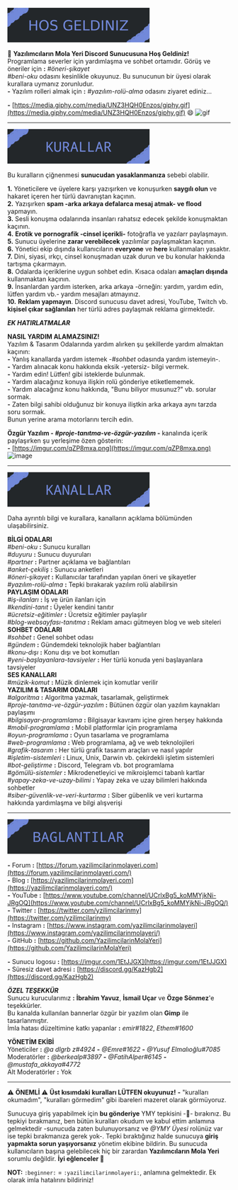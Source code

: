 ![hos-geldiniz.png](https://raw.githubusercontent.com/Yazilimcilarin-Mola-Yeri/beni-oku-kanali/master/banners/hos-geldiniz.png)

:beginner: **Yazılımcıların Mola Yeri Discord Sunucusuna Hoş Geldiniz!**<br/>
Programlama severler için yardımlaşma ve sohbet ortamıdır. Görüş ve öneriler için **:** *#öneri-şikayet*<br/>
*#beni-oku* odasını kesinlikle okuyunuz. Bu sunucunun bir üyesi olarak kurallara uymanız zorunludur.<br/>
**-** Yazılım rolleri almak için **:** *#yazılım-rolü-alma* odasını ziyaret ediniz...

**-** [https://media.giphy.com/media/UNZ3HQH0Enzos/giphy.gif](https://media.giphy.com/media/UNZ3HQH0Enzos/giphy.gif) :smile:
![gif](https://media.giphy.com/media/UNZ3HQH0Enzos/giphy.gif)

<hr>

![kurallar.png](https://raw.githubusercontent.com/Yazilimcilarin-Mola-Yeri/beni-oku-kanali/master/banners/kurallar.png)

Bu kuralların çiğnenmesi **sunucudan yasaklanmanıza** sebebi olabilir.<br/>

**1.** Yöneticilere ve üyelere  karşı yazışırken ve konuşurken **saygılı olun** ve hakaret içeren her türlü davranıştan kaçının.<br/>
**2.** Yazışırken __spam -arka arkaya defalarca mesaj atmak- ve flood__ yapmayın.<br/>
**3.** Sesli konuşma odalarında insanları rahatsız edecek şekilde konuşmaktan kaçının.<br/>
**4.** __Erotik ve pornografik -cinsel içerikli-__ fotoğrafla ve yazılarr paylaşmayın.<br/>
**5.** Sunucu üyelerine **zarar verebilecek** yazılımlar paylaşmaktan kaçının.<br/>
**6.** Yönetici ekip dışında kullanıcıların **everyone** ve **here** kullanmaları yasaktır.<br/>
**7.** Dini, siyasi, ırkçı, cinsel konuşmadan uzak durun ve bu konular hakkında tartışma çıkarmayın.<br/>
**8.** Odalarda içeriklerine uygun sohbet edin. Kısaca odaları __amaçları dışında__ kullanmaktan kaçının.<br/>
**9.** İnsanlardan yardım isterken, arka arkaya -örneğin: yardım, yardım edin, lütfen yardım vb.- yardım mesajları atmayınız.<br/>
**10.** __Reklam yapmayın__. Discord sunucusu davet adresi, YouTube, Twitch vb. **kişisel çıkar sağlanılan** her türlü adres paylaşmak reklama girmektedir.<br/>

***EK HATIRLATMALAR***<br/>

**NASIL YARDIM __ALAMAZSINIZ__!**<br/>
  Yazılım & Tasarım Odalarında yardım alırken şu şekillerde yardım almaktan kaçının:<br/>
    **-** Yanlış kanallarda yardım istemek -*#sohbet* odasında yardım istemeyin-.<br/>
    **-** Yardım alınacak konu hakkında eksik -yetersiz- bilgi vermek.<br/>
    **-** Yardım edin! Lütfen! gibi isteklerde bulunmak.<br/>
    **-** Yardım alacağınız konuya ilişkin rolü gönderiye etiketlememek.<br/>
    **-** Yardım alacağınız konu hakkında, "Bunu biliyor musunuz?" vb. sorular sormak.<br/>
    **-** Zaten bilgi sahibi olduğunuz bir konuya iliştkin arka arkaya aynı tarzda soru sormak.<br/>
       Bunun yerine arama motorlarını tercih edin.<br/>

**Özgür Yazılım - *#proje-tanıtma-ve-özgür-yazılım*  -** kanalında içerik paylaşırken şu yerleşime özen gösterin:<br/>
**-** [https://imgur.com/qZP8mxa.png](https://imgur.com/qZP8mxa.png)<br>
![image](https://imgur.com/qZP8mxa.png)<br/>

<hr>

![kanallar.png](https://raw.githubusercontent.com/Yazilimcilarin-Mola-Yeri/beni-oku-kanali/master/banners/kanallar.png)

Daha ayrıntılı bilgi ve kurallara, kanalların açıklama bölümünden ulaşabilirsiniz.<br/>

**BİLGİ ODALARI**<br/>
  *#beni-oku* **:** Sunucu kuralları<br/>
  *#duyuru* **:** Sunucu duyuruları<br/>
  *#partner* **:** Partner açıklama ve bağlantıları<br/>
  *#anket-çekiliş* **:** Sunucu anketleri<br/>
  *#öneri-şikayet* **:** Kullanıcılar tarafından yapılan öneri ve şikayetler<br/>
  *#yazılım-rolü-alma* **:** Tepki bırakarak yazılım rolü alabilirsin<br/>
**PAYLAŞIM ODALARI**<br/>
  *#iş-ilanları* **:** İş ve ürün ilanları için<br/>
  *#kendini-tanıt* **:** Üyeler kendini tanıtır<br/>
  *#ücretsiz-eğitimler* **:** Ücretsiz eğitimler paylaşılır<br/>
  *#blog-websayfası-tanıtma* **:** Reklam amacı gütmeyen blog ve web siteleri<br/>
**SOHBET ODALARI**<br/>
  *#sohbet* **:** Genel sohbet odası<br/>
  *#gündem* **:** Gündemdeki teknolojik haber bağlantıları<br/>
  *#konu-dışı* **:** Konu dışı ve bot komutları<br/>
  *#yeni-başlayanlara-tavsiyeler* **:** Her türlü konuda yeni başlayanlara tavsiyeler<br/>
**SES KANALLARI**<br/>
  *#müzik-komut* **:** Müzik dinlemek için komutlar verilir<br/>
**YAZILIM & TASARIM ODALARI**<br/>
  *#algoritma* **:** Algoritma yazmak, tasarlamak, geliştirmek<br/>
  *#proje-tanıtma-ve-özgür-yazılım* **:** Bütünen özgür olan yazılım kaynakları paylaşımı<br/>
  *#bilgisayar-programlama* **:** Bilgisayar kavramı içine giren herşey hakkında<br/>
  *#mobil-programlama* **:** Mobil platformlar için programlama<br/>
  *#oyun-programlama* **:** Oyun tasarlama ve programlama<br/>
  *#web-programlama* **:** Web programlama, ağ ve web teknolojileri<br/>
  *#grafik-tasarım* **:** Her türlü grafik tasarım araçları ve nasıl yapılır<br/>
  *#işletim-sistemleri* **:** Linux, Unix, Darwin vb. çekirdekli işletim sistemleri<br/>
  *#bot-geliştirme* **:** Discord, Telegram vb. bot programlama<br/>
  *#gömülü-sistemler* **:** Mikrodenetleyici ve mikroişlemci tabanlı kartlar<br/>
  *#yapay-zeka-ve-uzay-bilimi* **:** Yapay zeka ve uzay bilimleri hakkında sohbetler<br/>
  *#siber-güvenlik-ve-veri-kurtarma* **:** Siber gübenlik ve veri kurtarma hakkında yardımlaşma ve bilgi alışverişi<br/>

<hr>

![baglantilar.png](https://raw.githubusercontent.com/Yazilimcilarin-Mola-Yeri/beni-oku-kanali/master/banners/baglantilar.png)

**-** Forum **:** [https://forum.yazilimcilarinmolayeri.com](https://forum.yazilimcilarinmolayeri.com/)<br>
**-** Blog **:** [https://yazilimcilarinmolayeri.com](https://yazilimcilarinmolayeri.com/)<br>
**-** YouTube **:** [https://www.youtube.com/channel/UCrlxBg5_koMMYjkNi-JRgOQ](https://www.youtube.com/channel/UCrlxBg5_koMMYjkNi-JRgOQ/)<br>
**-** Twitter **:** [https://twitter.com/yzilimcilarinmy](https://twitter.com/yzilimcilarinmy)<br>
**-** Instagram **:** [https://www.instagram.com/yazilimcilarinmolayeri](https://www.instagram.com/yazilimcilarinmolayeri/)<br>
**-** GitHub **:** [https://github.com/YazilimcilarinMolaYeri](https://github.com/YazilimcilarinMolaYeri)<br>

**-** Sunucu logosu **:** [https://imgur.com/1EtJJGX](https://imgur.com/1EtJJGX)<br>
**-** Süresiz davet adresi **:** [https://discord.gg/KazHgb2](https://discord.gg/KazHgb2)<br>

***ÖZEL TEŞEKKÜR***<br>
  Sunucu kurucularımız **:** __İbrahim Yavuz__, __İsmail Uçar__ ve __Özge Sönmez__'e teşekkürler.<br>
  Bu kanalda kullanılan bannerlar özgür bir yazılım olan **Gimp** ile tasarlanmıştır.<br>
  İmla hatası düzeltimine katkı yapanlar **:** *emir#1822*, *Ethem#1600*<br>

**YÖNETİM EKİBİ**<br>
  Yöneticiler **:** *@a dlgrb z#4924* **-** *@Emre#1622* **-** *@Yusuf Elmalıoğlu#7085*<br>
  Moderatörler **:** *@berkealp#3897* **-** *@FatihAlper#6145* **-** *@mustafa_akkaya#4772*<br>
  Alt Moderatörler **:** Yok<br>

<hr>

:warning: **ÖNEMLİ** :warning: **Üst kısımdaki kuralları __LÜTFEN__ okuyunuz!** **-** "kuralları okumadım", "kuralları görmedim" gibi ibareleri mazeret olarak görmüyoruz.

Sunucuya giriş yapabilmek için __bu gönderiye__ YMY tepkisini -:beginner:- bırakınız. Bu tepkiyi bırakmanız, ben bütün kuralları okudum ve kabul ettim anlamına gelmektedir -sunucuda zaten bulunuyorsanız ve *@YMY Üyesi* rolünüz var ise tepki bırakmanıza gerek yok-. Tepki bıraktığınız halde sunucuya __giriş yapmakta sorun yaşıyorsanız__ yönetim ekibine bildirin. Bu sunucuda kullanıcıların başına gelebilecek hiç bir zarardan **Yazılımcıların Mola Yeri** sorumlu değildir. **İyi eğlenceler :rocket:**

**NOT:** `:beginner:` = `:yazilimcilarinmolayeri:`, anlamına gelmektedir. Ek olarak imla hatalırını bildiriniz!
